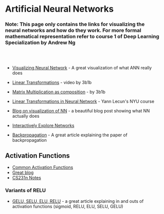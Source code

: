 # Artificial Neural Networks

### Note: This page only contains the links for visualizing the neural networks and how do they work. For more formal mathematical representation refer to course 1 of Deep Learning Specialization by Andrew Ng

<br>
<br>

- [Visualizing Neural Network](https://www.youtube.com/watch?v=UOvPeC8WOt8) - A great visualization of what ANN really does
- [Linear Transformations](https://www.youtube.com/watch?v=kYB8IZa5AuE&list=PLZHQObOWTQDPD3MizzM2xVFitgF8hE_ab&index=3) - video by 3b1b
- [Matrix Multiplication as composition](https://www.youtube.com/watch?v=XkY2DOUCWMU&list=PLZHQObOWTQDPD3MizzM2xVFitgF8hE_ab&index=4) - by 3b1b
- [Linear Transformations in Neural Network](https://atcold.github.io/pytorch-Deep-Learning/en/week01/01-3/) - Yann Lecun's NYU course
- [Blog on visualization of NN](https://colah.github.io/posts/2014-03-NN-Manifolds-Topology/) - a beautiful blog post showing what NN actually does
- [Interactively Explore Networks](https://cs.stanford.edu/people/karpathy/convnetjs//demo/classify2d.html)

- [Backpropagation](https://towardsdatascience.com/learning-backpropagation-from-geoffrey-hinton-619027613f0) - A great article explaining the paper of backpropagation


## Activation Functions
- [Common Activation Functions](https://towardsdatascience.com/activation-functions-neural-networks-1cbd9f8d91d6)
- [Great blog](https://medium.com/the-theory-of-everything/understanding-activation-functions-in-neural-networks-9491262884e0)
- [CS231n Notes](https://cs231n.github.io/neural-networks-1/)

### Variants of RELU
- [GELU, SELU, ELU, RELU](https://mlfromscratch.com/activation-functions-explained/#/) - a great article explaining in and outs of activation functions (sigmoid, RELU, ELU, SELU, GELU)  